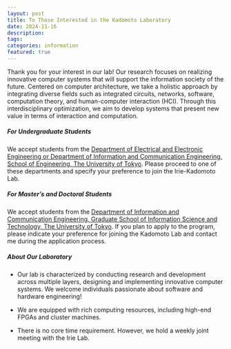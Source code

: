 ```yaml
---
layout: post
title: To Those Interested in the Kadomoto Laboratory
date: 2024-11-16
description:
tags:
categories: information
featured: true
---
```


<p>Thank you for your interest in our lab! Our research focuses on realizing innovative computer systems that will support the information society of the future. Centered on computer architecture, we take a holistic approach by integrating diverse fields such as integrated circuits, networks, software, computation theory, and human-computer interaction (HCI). Through this interdisciplinary optimization, we aim to develop systems that present new value in terms of interaction and computation.</p>

##### <i class="fa-solid fa-graduation-cap"></i> For Undergraduate Students

<p>We accept students from the <a href="https://www.ee.t.u-tokyo.ac.jp/en/">Department of Electrical and Electronic Engineering or Department of Information and Communication Engineering, School of Engineering, The University of Tokyo</a>. Please proceed to one of these departments and specify your preference to join the Irie-Kadomoto Lab.</p>

##### <i class="fa-solid fa-graduation-cap"></i> For Master’s and Doctoral Students

<p>We accept students from the <a href="https://www.i.u-tokyo.ac.jp/edu/course/ice/index_e.shtml">Department of Information and Communication Engineering, Graduate School of Information Science and Technology, The University of Tokyo</a>. If you plan to apply to the program, please indicate your preference for joining the Kadomoto Lab and contact me during the application process.</p>

##### <i class="fa-solid fa-building"></i> About Our Laboratory

<ul>
  <li>
    <p class="small-font-jp">Our lab is characterized by conducting research and development across multiple layers, designing and implementing innovative computer systems. We welcome individuals passionate about software and hardware engineering!</p>
  </li>
  <li>
    <p class="small-font-jp">We are equipped with rich computing resources, including high-end FPGAs and cluster machines.</p>
  </li>
  <li>
    <p class="small-font-jp">There is no core time requirement. However, we hold a weekly joint meeting with the Irie Lab.</p>
  </li>
</ul>
